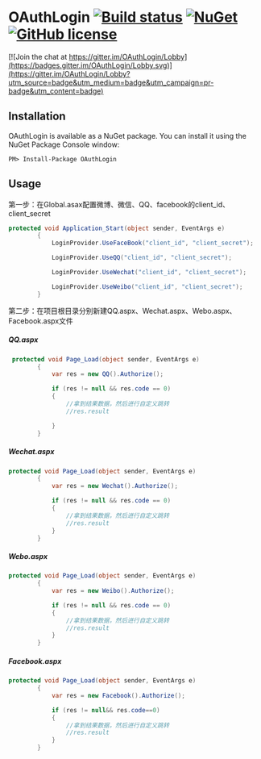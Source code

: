 # OAuthLogin [![Build status](https://ci.appveyor.com/api/projects/status/i37i1sd16y31sa30?svg=true)](https://ci.appveyor.com/project/seven1986/oauthlogin-u3622) [![NuGet](https://img.shields.io/nuget/v/OAuthLogin.svg)](https://www.nuget.org/packages/OAuthLogin) [![GitHub license](https://img.shields.io/badge/license-Apache%202-blue.svg)](https://raw.githubusercontent.com/seven1986/OAuthLogin/master/LICENSE)

[![Join the chat at https://gitter.im/OAuthLogin/Lobby](https://badges.gitter.im/OAuthLogin/Lobby.svg)](https://gitter.im/OAuthLogin/Lobby?utm_source=badge&utm_medium=badge&utm_campaign=pr-badge&utm_content=badge)


Installation
-------------

OAuthLogin is available as a NuGet package. You can install it using the NuGet Package Console window:

```
PM> Install-Package OAuthLogin
```


Usage
------

第一步：在Global.asax配置微博、微信、QQ、facebook的client_id、client_secret

```csharp
protected void Application_Start(object sender, EventArgs e)
        {
            LoginProvider.UseFaceBook("client_id", "client_secret");

            LoginProvider.UseQQ("client_id", "client_secret");

            LoginProvider.UseWechat("client_id", "client_secret");

            LoginProvider.UseWeibo("client_id", "client_secret");
        }
```

第二步：在项目根目录分别新建QQ.aspx、Wechat.aspx、Webo.aspx、Facebook.aspx文件

##### QQ.aspx

```csharp
 protected void Page_Load(object sender, EventArgs e)
        {
            var res = new QQ().Authorize();

            if (res != null && res.code == 0)
            {
                //拿到结果数据，然后进行自定义跳转
                //res.result

            }
        }
```

##### Wechat.aspx

```csharp
protected void Page_Load(object sender, EventArgs e)
        {
            var res = new Wechat().Authorize();

            if (res != null && res.code == 0)
            {
                //拿到结果数据，然后进行自定义跳转
                //res.result
            }
        }
```

##### Webo.aspx

```csharp
protected void Page_Load(object sender, EventArgs e)
        {
            var res = new Weibo().Authorize();

            if (res != null && res.code == 0)
            {
                //拿到结果数据，然后进行自定义跳转
                //res.result
            }
        }
```

##### Facebook.aspx

```csharp
protected void Page_Load(object sender, EventArgs e)
        {
            var res = new Facebook().Authorize();

            if (res != null&& res.code==0)
            {
                //拿到结果数据，然后进行自定义跳转
                //res.result
            }
        }
```